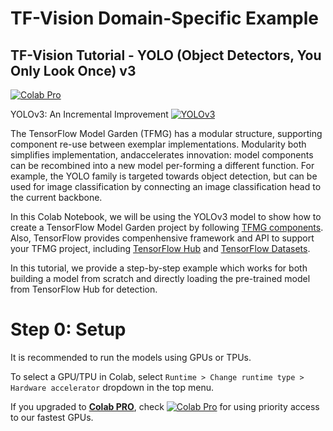 # TF-Vision Domain-Specific Example

## TF-Vision Tutorial - YOLO (Object Detectors, You Only Look Once) v3

<!-- [![Open In Colab](https://colab.research.google.com/assets/colab-badge.svg)](https://colab.research.google.com/github/tensorflow/models/blob/master/official/vision/beta/projects/movinet/movinet_tutorial.ipynb) -->
<!-- [![TensorFlow Hub](https://img.shields.io/badge/TF%20Hub-Models-FF6F00?logo=tensorflow)](https://tfhub.dev/google/collections/movinet) -->

[![Colab Pro](https://colab.research.google.com/assets/colab-badge.svg)](https://colab.research.google.com/drive/1drAzT7ZtNRWvDDxkHFLaz2VSFr56EHJu#scrollTo=XCmvsZY0KdhS)


YOLOv3: An Incremental Improvement [![YOLOv3](http://img.shields.io/badge/Paper-arXiv.1804.02767-B3181B?logo=arXiv)](https://arxiv.org/abs/1804.02767)

The TensorFlow Model Garden (TFMG) has a modular structure, supporting component re-use between exemplar implementations. Modularity both simplifies implementation, andaccelerates innovation: model components can be recombined into a new model per-forming a different function. For example, the YOLO family is targeted towards object detection, but can be used for image classification by connecting an image classification head to the current backbone.


In this Colab Notebook, we will be using the YOLOv3 model to show how to create a TensorFlow Model Garden project by following [TFMG components](https://github.com/tensorflow/models/tree/master/official/vision/beta/projects/example). Also, TensorFlow provides compenhensive framework and API to support your TFMG project, including [TensorFlow Hub](https://www.tensorflow.org/hub) and [TensorFlow Datasets](https://www.tensorflow.org/datasets). 

In this tutorial, we provide a step-by-step example which works for both building a model from scratch and directly loading the pre-trained model from TensorFlow Hub for detection.

# Step 0: Setup

It is recommended to run the models using GPUs or TPUs. 

To select a GPU/TPU in Colab, select `Runtime > Change runtime type > Hardware accelerator` dropdown in the top menu. 

If you upgraded to **[Colab PRO](https://colab.research.google.com/signup)**, check [![Colab Pro](https://colab.research.google.com/assets/colab-badge.svg)](https://colab.research.google.com/notebooks/pro.ipynb) for using priority access to our fastest GPUs. 